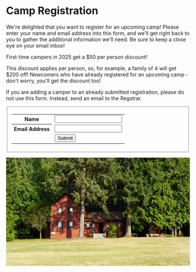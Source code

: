 # Camp Registration

We're delighted that you want to register for an upcoming camp! Please enter your name and email address into this form, and we'll get right back to you to gather the additional information we'll need. Be sure to keep a close eye on your email inbox!

<aside>
First-time campers in 2025 get a $50 per person discount!
</aside>

This discount applies per person, so, for example, a family of 4 will get $200 off! Newcomers who have already registered for an upcoming camp - don't worry, you'll get the discount too!

If you are adding a camper to an already submitted registration, please do not use this form. Instead, send an email to the <span id="link.eliot.email">Regstrar</span>.

<article>
  <form
    action="https://webto.salesforce.com/servlet/servlet.WebToCase?encoding=UTF-8"
    method="POST">
    <fieldset>
      <input name="info"
             type="hidden"
             value="camp_registration_followup">
      <input name="orgid"
             type="hidden"
             value="00D41000002IlEF" />
      <input name="retURL"
             type="hidden"
             value="https://www.eliotinstitute.org/reg-start-follow-up" />
      <input name="type"
             id="type"
             type="hidden"
             value="Registration" />
      <input name="subject"
             id="subject"
             type="hidden"
             value="Registration from www.eliotinstitute.org" />
      <input name="orgin"
             id="origin"
             type="hidden"
             value="Web" />
      <table>
        <tr>
          <th>Name</th>
          <td><input name="name" type="text" size="20" maxlength="80"/></td>
        </tr>
        <tr>
          <th>Email Address</th>
          <td><input name="email" type="text" size="20" maxlength="80" id=email/></td>
        </tr>
        <tr>
          <td></td>
          <td>
              <input type="Submit" border="0"
                     value="Submit" />
          </td>
        </tr>
      </table>
    </fieldset>
  </form>
</article>

<p><img src="/content/img/meeting-house.jpg"
        alt="The Meeting House, a red building nestled amongst evergreen trees"
        width="596" height="296"></p>
